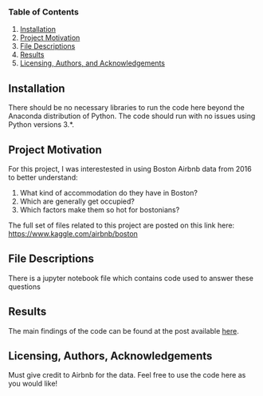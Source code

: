 ### Table of Contents

1. [Installation](#installation)
2. [Project Motivation](#motivation)
3. [File Descriptions](#files)
4. [Results](#results)
5. [Licensing, Authors, and Acknowledgements](#licensing)

## Installation <a name="installation"></a>

There should be no necessary libraries to run the code here beyond the Anaconda distribution of Python.  The code should run with no issues using Python versions 3.*.

## Project Motivation<a name="motivation"></a>

For this project, I was interestested in using Boston Airbnb data from 2016 to better understand:

1. What kind of accommodation do they have in Boston?
2. Which are generally get occupied?
3. Which factors make them so hot for bostonians?


The full set of files related to this project are posted on this link here: https://www.kaggle.com/airbnb/boston


## File Descriptions <a name="files"></a>

There is a jupyter notebook file which contains code used to answer these questions 

## Results<a name="results"></a>

The main findings of the code can be found at the post available [here](https://medium.com/@josh_2774/how-do-you-become-a-developer-5ef1c1c68711).

## Licensing, Authors, Acknowledgements<a name="licensing"></a>

Must give credit to Airbnb for the data. Feel free to use the code here as you would like! 

